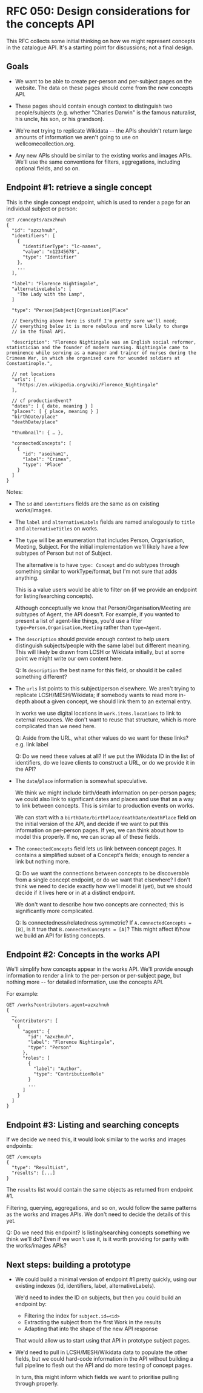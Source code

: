 # RFC 050: Design considerations for the concepts API

This RFC collects some initial thinking on how we might represent concepts in the catalogue API.
It's a starting point for discussions; not a final design.



## Goals

*   We want to be able to create per-person and per-subject pages on the website.
    The data on these pages should come from the new concepts API.

*   These pages should contain enough context to distinguish two people/subjects (e.g. whether "Charles Darwin" is the famous naturalist, his uncle, his son, or his grandson).

*   We're not trying to replicate Wikidata -- the APIs shouldn't return large amounts of information we aren't going to use on wellcomecollection.org.

*   Any new APIs should be similar to the existing works and images APIs.
    We'll use the same conventions for filters, aggregations, including optional fields, and so on.



## Endpoint #1: retrieve a single concept

This is the single concept endpoint, which is used to render a page for an individual subject or person:

```
GET /concepts/azxzhnuh
{
  "id": "azxzhnuh",
  "identifiers": [
    {
      "identifierType": "lc-names",
      "value": "n12345678",
      "type": "Identifier"
    },
    ...
  ],

  "label": "Florence Nightingale",
  "alternativeLabels": [
    "The Lady with the Lamp",
  ]

  "type": "Person|Subject|Organisation|Place"

  // Everything above here is stuff I'm pretty sure we'll need;
  // everything below it is more nebulous and more likely to change
  // in the final API.

  "description": "Florence Nightingale was an English social reformer, statistician and the founder of modern nursing. Nightingale came to prominence while serving as a manager and trainer of nurses during the Crimean War, in which she organised care for wounded soldiers at Constantinople.",

  // not locations
  "urls": [
    "https://en.wikipedia.org/wiki/Florence_Nightingale"
  ],

  // cf productionEvent?
  "dates": [ { date, meaning } ]
  "places": [ { place, meaning } ]
  "birthDate/place"
  "deathDate/place"

  "thumbnail": { … },

  "connectedConcepts": [
    {
      "id": "asoiham1",
      "label": "Crimea",
      "type": "Place"
    }
  ]
}
```

Notes:

-   The `id` and `identifiers` fields are the same as on existing works/images.

-   The `label` and `alternativeLabels` fields are named analogously to `title` and `alternativeTitles` on works.

-   The `type` will be an enumeration that includes Person, Organisation, Meeting, Subject.
    For the initial implementation we'll likely have a few subtypes of Person but not of Subject.

    The alternative is to have `type: Concept` and do subtypes through something similar to workType/format, but I'm not sure that adds anything.

    This is a value users would be able to filter on (if we provide an endpoint for listing/searching concepts).

    Although conceptually we know that Person/Organisation/Meeting are subtypes of Agent, the API doesn't.
    For example, if you wanted to present a list of agent-like things, you'd use a filter `type=Person,Organisation,Meeting` rather than `type=Agent`.

-   The `description` should provide enough context to help users distinguish subjects/people with the same label but different meaning.
    This will likely be drawn from LCSH or Wikidata initially, but at some point we might write our own content here.

    Q: Is `description` the best name for this field, or should it be called something different?

-   The `urls` list points to this subject/person elsewhere.
    We aren't trying to replicate LCSH/MESH/Wikidata; if somebody wants to read more in-depth about a given concept, we should link them to an external entry.

    In works we use digital locations in `work.items.locations` to link to external resources.
    We don't want to reuse that structure, which is more complicated than we need here.

    Q: Aside from the URL, what other values do we want for these links?
    e.g. link label

    Q: Do we need these values at all?
    If we put the Wikidata ID in the list of identifiers, do we leave clients to construct a URL, or do we provide it in the API?

-   The `date`/`place` information is somewhat speculative.

    We think we might include birth/death information on per-person pages; we could also link to significant dates and places and use that as a way to link between concepts.
    This is similar to production events on works.

    We can start with a `birthDate/birthPlace/deathDate/deathPlace` field on the initial version of the API, and decide if we want to put this information on per-person pages.
    If yes, we can think about how to model this properly.
    If no, we can scrap all of these fields.

-   The `connectedConcepts` field lets us link between concept pages.
    It contains a simplified subset of a Concept's fields; enough to render a link but nothing more.

    Q: Do we want the connections between concepts to be discoverable from a single concept endpoint, or do we want that elsewhere?
    I don't think we need to decide exactly how we'll model it (yet), but we should decide if it lives here or in at a distinct endpoint.

    We don't want to describe how two concepts are connected; this is significantly more complicated.

    Q: Is connectedness/relatedness symmetric?
    If `A.connectedConcepts = [B]`, is it true that `B.connectedConcepts = [A]`?
    This might affect if/how we build an API for listing concepts.



## Endpoint #2: Concepts in the works API

We'll simplify how concepts appear in the works API.
We'll provide enough information to render a link to the per-person or per-subject page, but nothing more -- for detailed information, use the concepts API.

For example:

```
GET /works?contributors.agent=azxzhnuh
{
  …,
  "contributors": [
    {
      "agent": {
        "id": "azxzhnuh",
        "label": "Florence Nightingale",
        "type": "Person"
      },
      "roles": [
        {
          "label": "Author",
          "type": "ContributionRole"
        }
        ...
      ]
    }
  ]
}
```



## Endpoint #3: Listing and searching concepts

If we decide we need this, it would look similar to the works and images endpoints:

```
GET /concepts
{
  "type": "ResultList",
  "results": [...]
}
```

The `results` list would contain the same objects as returned from endpoint #1.

Filtering, querying, aggregations, and so on, would follow the same patterns as the works and images APIs.
We don't need to decide the details of this yet.

Q: Do we need this endpoint?
Is listing/searching concepts something we think we'll do?
Even if we won't use it, is it worth providing for parity with the works/images APIs?



## Next steps: building a prototype

*   We could build a minimal version of endpoint #1 pretty quickly, using our existing indexes (id, identifiers, label, alternativeLabels).

    We'd need to index the ID on subjects, but then you could build an endpoint by:

    *   Filtering the index for `subject.id=<id>`
    *   Extracting the subject from the first Work in the results
    *   Adapting that into the shape of the new API response

    That would allow us to start using that API in prototype subject pages.

*   We'd need to pull in LCSH/MESH/Wikidata data to populate the other fields, but we could hard-code information in the API without building a full pipeline to flesh out the API and do more testing of concept pages.

    In turn, this might inform which fields we want to prioritise pulling through properly.
